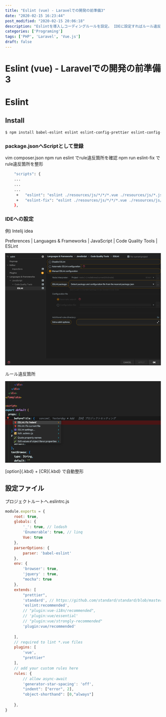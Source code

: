 ```yaml
---
title: "Eslint (vue) - Laravelでの開発の前準備3"
date: "2020-02-15 16:23:44"
post_modified: "2020-02-15 20:06:18"
description: "Eslintを導入しコーディングルールを設定。 IDEに設定すればルール違反をリアルタイムで指摘してくれる。"
categories: ['Programing']
tags: ['PHP', 'Laravel', 'Vue.js']
draft: false
---
```


# Eslint (vue) - Laravelでの開発の前準備3

# Eslint

## Install

``` bash
$ npm install babel-eslint eslint eslint-config-prettier eslint-config-standard eslint-friendly-formatter eslint-loader eslint-plugin-html eslint-plugin-import eslint-plugin-jsx-a11y eslint-plugin-node eslint-plugin-prettier eslint-plugin-promise eslint-plugin-standard eslint-plugin-vue laravel-mix-eslint --save-dev
```

### package.jsonへScriptとして登録

vim composer.json
npm run eslint でrule違反箇所を確認
npm run eslint-fix でrule違反箇所を整形

``` bash
    "scripts": {
    ...
    ...
    ...
     +   "eslint": "eslint ./resources/js/*/*/*.vue ./resources/js/*.js ./resources/js/*/*.vue ",
     +   "eslint-fix": "eslint ./resources/js/*/*/*.vue ./resources/js/*.js ./resources/js/*/*.vue --fix",
    },
```

### IDEへの設定

例) Intelij idea

Preferences \| Languages & Frameworks \| JavaScript \| Code Quality Tools \| ESLint

![](images/Screen-Shot-2020-02-15-at-16.00.39.png)

ルール違反箇所

![](images/Screen-Shot-2020-02-15-at-16.01.06.png)

[option]{.kbd} + [CR]{.kbd}
で自動整形

## 設定ファイル

プロジェクトルートへ.eslintrc.js

``` javascript
module.exports = {
    root: true,
    globals: {
        '_': true, // lodash
        'Enumerable': true, // linq
        Vue: true
    },
    parserOptions: {
        parser: 'babel-eslint'
    },
    env: {
        'browser': true,
        'jquery' : true,
        "mocha": true
    },
    extends: [
        "prettier",
        'standard', // https://github.com/standard/standard/blob/master/docs/RULES-en.md,
        'eslint:recommended',
        // "plugin:vue-i18n/recommended",
        // 'plugin:vue/essential'
        // "plugin:vue/strongly-recommended"
        'plugin:vue/recommended'

    ],
    // required to lint *.vue files
    plugins: [
        'vue',
        "prettier"
    ],
    // add your custom rules here
    rules: {
        // allow async-await
        'generator-star-spacing': 'off',
        "indent": ["error", 2],
        "object-shorthand": [0,"always"]

    },
}
```
